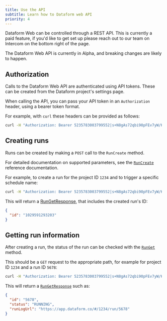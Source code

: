 ```yaml
---
title: Use the API
subtitle: Learn how to Dataform web API
priority: 4
---
```


Dataform Web can be controlled through a REST API. This is currently a paid feature, if you'd like to get set up please reach out to our team on Intercom on the bottom right of the page.

<div class="bp3-callout bp3-icon-info-sign bp3-intent-warning">
  The Dataform Web API is currently in Alpha, and breaking changes are likely to happen.
</div>

## Authorization

Calls to the Dataform Web API are authenticated using API tokens. These can be created from the Dataform project's settings page.

When calling the API, you can pass your API token in an `Authorization` header, using a bearer token format.

For example, with `curl` these headers can be provided as follows:

```bash
curl -H "Authorization: Bearer 5235783003799552|s+N8gAs72qbi90pFEv7yW/KBImTshRdBoVKjjFA7lD0=|1" https://api.dataform.co/v1/project/1234/run/5678
```

## Creating runs

Runs can be created by making a `POST` call to the `RunCreate` method.

For detailed documentation on supported parameters, see the [`RunCreate`](api-reference#RunCreate) reference documentation.

For example, to create a run for the project ID `1234` and to trigger a specific schedule name:

```bash
curl -H "Authorization: Bearer 5235783003799552|s+N8gAs72qbi90pFEv7yW/KBImTshRdBoVKjjFA7lD0=|1" -X POST -d '{ "scheduleName": "some_schedule" }' https://api.dataform.co/v1/project/1234/run
```

This will return a [RunGetResponse](api-reference#/definitions/v1RunCreateResponse), that includes the created run's ID:

```json
{
  "id": "1029591293203"
}
```

## Getting run information

After creating a run, the status of the run can be checked with the [`RunGet`](api-reference#RunGet) method.

This should be a `GET` request to the appropriate path, for example for project ID `1234` and a run ID `5678`:

```bash
curl -H "Authorization: Bearer 5235783003799552|s+N8gAs72qbi90pFEv7yW/KBImTshRdBoVKjjFA7lD0=|1" https://api.dataform.co/v1/project/1234/run/5678
```

This will return a [`RunGetResponse`](api-reference#/definitions/v1RunGetResponse) such as:

```json
{
  "id": "5678",
  "status": "RUNNING",
  "runLogUrl": "https://app.dataform.co/#/1234/run/5678"
}
```
